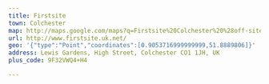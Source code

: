 ```yaml
---
title: Firstsite
town: Colchester
map: http://maps.google.com/maps?q=Firstsite%20Colchester%20%28off-site%29%2C%204-6%20Short%20Wyre%20Street%2C%20Colchester%2C%20GB%2C%20CO1%201UF
url: http://www.firstsite.uk.net/
geo: '{"type":"Point","coordinates":[0.9053716999999999,51.8889806]}'
address: Lewis Gardens, High Street, Colchester CO1 1JH, UK
plus_code: 9F32VWQ4+H4

---
```


